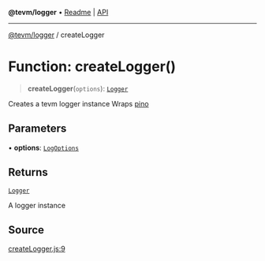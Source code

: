 **@tevm/logger** • [Readme](../README.md) \| [API](../globals.md)

***

[@tevm/logger](../README.md) / createLogger

# Function: createLogger()

> **createLogger**(`options`): [`Logger`](../type-aliases/Logger.md)

Creates a tevm logger instance
Wraps [pino](https://github.com/pinojs/pino/blob/master/docs/api.md)

## Parameters

• **options**: [`LogOptions`](../type-aliases/LogOptions.md)

## Returns

[`Logger`](../type-aliases/Logger.md)

A logger instance

## Source

[createLogger.js:9](https://github.com/evmts/tevm-monorepo/blob/main/packages/logger/src/createLogger.js#L9)
